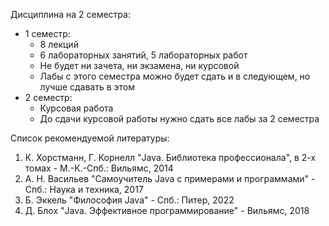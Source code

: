 Дисциплина на 2 семестра:
- 1 семестр:
	- 8 лекций
	- 6 лабораторных занятий, 5 лабораторных работ
	- Не будет ни зачета, ни экзамена, ни курсовой
	- Лабы с этого семестра можно будет сдать и в следующем, но лучше сдавать в этом
- 2 семестр:
	- Курсовая работа
	- До сдачи курсовой работы нужно сдать все лабы за 2 семестра
  
Список рекомендуемой литературы:
1. К. Хорстманн, Г. Корнелл "Java. Библиотека профессионала", в 2-х томах - М.-К.-Спб.: Вильямс, 2014
2. А. Н. Васильев "Самоучитель Java с примерами и программами" - Спб.: Наука и техника, 2017
3. Б. Эккель "Философия Java" - Спб.: Питер, 2022
4. Д. Блох "Java. Эффективное программирование" - Вильямс, 2018